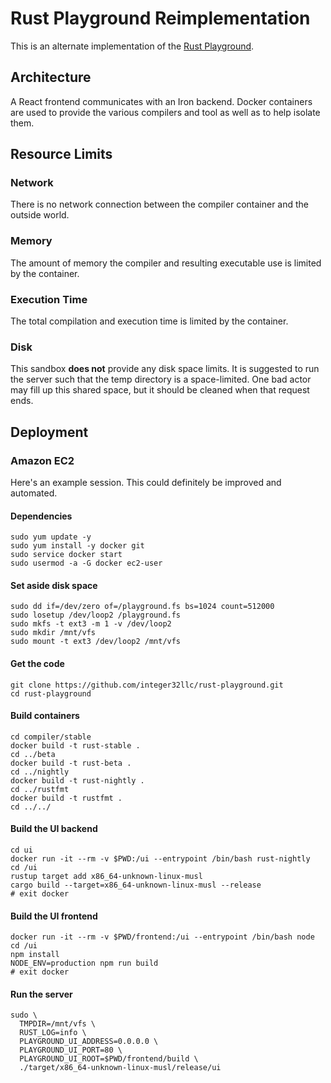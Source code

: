 # Rust Playground Reimplementation

This is an alternate implementation of the [Rust Playground][play].

[play]: https://play.rust-lang.org/

## Architecture

A React frontend communicates with an Iron backend. Docker containers
are used to provide the various compilers and tool as well as to help
isolate them.

## Resource Limits

### Network

There is no network connection between the compiler container and the
outside world.

### Memory

The amount of memory the compiler and resulting executable use is
limited by the container.

### Execution Time

The total compilation and execution time is limited by the container.

### Disk

This sandbox **does not** provide any disk space limits. It is
suggested to run the server such that the temp directory is a
space-limited. One bad actor may fill up this shared space, but it
should be cleaned when that request ends.

## Deployment

### Amazon EC2

Here's an example session. This could definitely be improved and
automated.

#### Dependencies

```
sudo yum update -y
sudo yum install -y docker git
sudo service docker start
sudo usermod -a -G docker ec2-user
```

#### Set aside disk space
```
sudo dd if=/dev/zero of=/playground.fs bs=1024 count=512000
sudo losetup /dev/loop2 /playground.fs
sudo mkfs -t ext3 -m 1 -v /dev/loop2
sudo mkdir /mnt/vfs
sudo mount -t ext3 /dev/loop2 /mnt/vfs
```

#### Get the code
```
git clone https://github.com/integer32llc/rust-playground.git
cd rust-playground
```

#### Build containers
```
cd compiler/stable
docker build -t rust-stable .
cd ../beta
docker build -t rust-beta .
cd ../nightly
docker build -t rust-nightly .
cd ../rustfmt
docker build -t rustfmt .
cd ../../
```

#### Build the UI backend
```
cd ui
docker run -it --rm -v $PWD:/ui --entrypoint /bin/bash rust-nightly
cd /ui
rustup target add x86_64-unknown-linux-musl
cargo build --target=x86_64-unknown-linux-musl --release
# exit docker
```

#### Build the UI frontend
```
docker run -it --rm -v $PWD/frontend:/ui --entrypoint /bin/bash node
cd /ui
npm install
NODE_ENV=production npm run build
# exit docker
```

#### Run the server
```
sudo \
  TMPDIR=/mnt/vfs \
  RUST_LOG=info \
  PLAYGROUND_UI_ADDRESS=0.0.0.0 \
  PLAYGROUND_UI_PORT=80 \
  PLAYGROUND_UI_ROOT=$PWD/frontend/build \
  ./target/x86_64-unknown-linux-musl/release/ui
```
